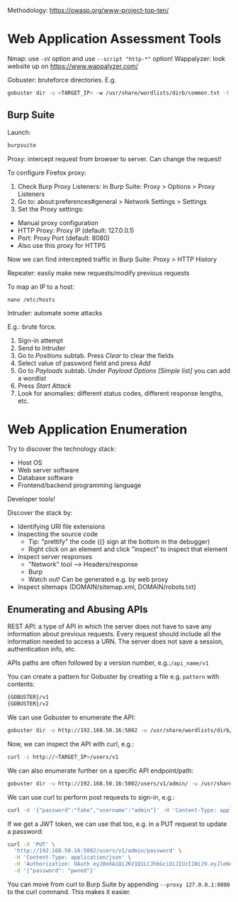 Methodology: https://owasp.org/www-project-top-ten/

# Web Application Assessment Tools
Nmap: use `-sV` option and use `--script "http-*"` option!
Wappalyzer: look website up on https://www.wappalyzer.com/

Gobuster: bruteforce directories. E.g.
```bash
gobuster dir -u <TARGET_IP> -w /usr/share/wordlists/dirb/common.txt -t 10
```

## Burp Suite
Launch:
```bash
burpsuite
```
Proxy: intercept request from browser to server. Can change the request!

To configure Firefox proxy:
1. Check Burp Proxy Listeners: in Burp Suite: Proxy > Options > Proxy Listeners
2. Go to: about:preferences#general > Network Settings > Settings
3. Set the Proxy settings:
  - Manual proxy configuration
  - HTTP Proxy: Proxy IP (default: 127.0.0.1)
  - Port: Proxy Port (default: 8080)
  - Also use this proxy for HTTPS

Now we can find intercepted traffic in Burp Suite: Proxy > HTTP History

Repeater: easily make new requests/modify previous requests

To map an IP to a host:
```burp
nano /etc/hosts
```

Intruder: automate some attacks

E.g.: brute force.
1. Sign-in attempt
2. Send to Intruder
3. Go to _Positions_ subtab. Press _Clear_ to clear the fields
4. Select value of password field and press _Add_
5. Go to _Payloads_ subtab. Under _Payload Options [Simple list]_ you can add a wordlist
6. Press _Start Attack_
7. Look for anomalies: different status codes, different response lengths, etc.


# Web Application Enumeration
Try to discover the technology stack:
- Host OS
- Web server software
- Database software
- Frontend/backend programming language

Developer tools!

Discover the stack by:
- Identifying URI file extensions
- Inspecting the source code
  - Tip: "prettify" the code ({} sign at the bottom in the debugger)
  - Right click on an element and click "inspect" to inspect that element
- Inspect server responses
  - "Network" tool --> Headers/response
  - Burp
  - Watch out! Can be generated e.g. by web proxy
- Inspect sitemaps (DOMAIN/sitemap.xml, DOMAIN/robots.txt)

## Enumerating and Abusing APIs
REST API: a type of API in which the server does not have to save any information about previous requests. Every request should include all the information needed to access a URN. The server does not save a session, authentication info, etc.

APIs paths are often followed by a version number, e.g.:`/api_name/v1`

You can create a pattern for Gobuster by creating a file e.g. `pattern` with contents:
```bash
{GOBUSTER}/v1
{GOBUSTER}/v2
```

We can use Gobuster to enumerate the API:
```bash
gobuster dir -u http://192.168.50.16:5002 -w /usr/share/wordlists/dirb/big.txt -p pattern
```

Now, we can inspect the API with curl, e.g.:
```bash
curl -i http://<TARGET_IP>/users/v1
```

We can also enumerate further on a specific API endpoint/path:
```bash
gobuster dir -u http://192.168.50.16:5002/users/v1/admin/ -w /usr/share/wordlists/dirb/small.txt
```

We can use curl to perform post requests to sign-in, e.g.:
```bash
curl -d '{"password":"fake","username":"admin"}' -H 'Content-Type: application/json' http://192.168.50.16:5002/users/v1/login
```

If we get a JWT token, we can use that too, e.g. in a PUT request to update a password:
```bash
curl -X 'PUT' \
  'http://192.168.50.16:5002/users/v1/admin/password' \
  -H 'Content-Type: application/json' \
  -H 'Authorization: OAuth eyJ0eXAiOiJKV1QiLCJhbGciOiJIUzI1NiJ9.eyJleHAiOjE2NDkyNzE3OTQsImlhdCI6MTY0OTI3MTQ5NCwic3ViIjoib2Zmc2VjIn0.OeZH1rEcrZ5F0QqLb8IHbJI7f9KaRAkrywoaRUAsgA4' \
  -d '{"password": "pwned"}'
```

You can move from curl to Burp Suite by appending `--proxy 127.0.0.1:8080` to the curl command. This makes it easier.

```bash

```
```bash

```
```bash

```
```bash

```
```bash

```

